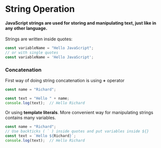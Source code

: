 # String Operation

#### JavaScript strings are used for storing and manipulating text, just like in any other language.

Strings are written inside quotes:
```javascript
const variableName = "Hello JavaScript";
// or with single quotes
const variableName = 'Hello JavaScript';
```

### Concatenation
First way of doing string concatenation is using **+** operator
```javascript
const name = "Richard";

const text = "Hello " + name; 
console.log(text);  // Hello Richard
``` 
Or using **template literals**. More convenient way for manipulating strings contains many variables.
```javascript
const name = "Richard";
// Use backticks ( ` ) inside quotes and put variables inside ${}
const text = `Hello ${Richard}`;
console.log(text);  // Hello Richard
```
